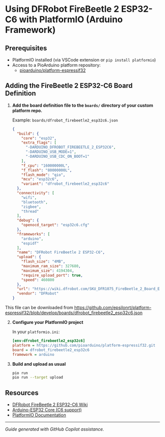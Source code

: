 # Using DFRobot FireBeetle 2 ESP32-C6 with PlatformIO (Arduino Framework)

## Prerequisites

- PlatformIO installed (via VSCode extension or `pip install platformio`)
- Access to a PioArduino platform repository:
  - [pioarduino/platform-espressif32](https://github.com/pioarduino/platform-espressif32)

## Adding the FireBeetle 2 ESP32-C6 Board Definition

1. **Add the board definition file to the `boards/` directory of your custom platform repo.**

   Example: `boards/dfrobot_firebeetle2_esp32c6.json`
   ```json
   {
     "build": {
       "core": "esp32",
       "extra_flags": [
         "-DARDUINO_DFROBOT_FIREBEETLE_2_ESP32C6",
         "-DARDUINO_USB_MODE=1",
         "-DARDUINO_USB_CDC_ON_BOOT=1"
       ],
       "f_cpu": "160000000L",
       "f_flash": "80000000L",
       "flash_mode": "qio",
       "mcu": "esp32c6",
       "variant": "dfrobot_firebeetle2_esp32c6"
     },
     "connectivity": [
       "wifi",
       "bluetooth",
       "zigbee",
       "thread"
     ],
     "debug": {
       "openocd_target": "esp32c6.cfg"
     },
     "frameworks": [
       "arduino",
       "espidf"
     ],
     "name": "DFRobot FireBeetle 2 ESP32-C6",
     "upload": {
       "flash_size": "4MB",
       "maximum_ram_size": 327680,
       "maximum_size": 4194304,
       "require_upload_port": true,
       "speed": 460800
     },
     "url": "https://wiki.dfrobot.com/SKU_DFR1075_FireBeetle_2_Board_ESP32_C6/",
     "vendor": "DFRobot"
   }
   ```
  
This file can be downloaded from https://github.com/epsilonrt/platform-espressif32/blob/develop/boards/dfrobot_firebeetle2_esp32c6.json


2. **Configure your PlatformIO project**

   In your `platformio.ini`:
   ```ini
   [env:dfrobot_firebeetle2_esp32c6]
   platform = https://github.com/pioarduino/platform-espressif32.git
   board = dfrobot_firebeetle2_esp32c6
   framework = arduino
   ```

3. **Build and upload as usual**
   ```sh
   pio run
   pio run --target upload
   ```

## Resources

- [DFRobot FireBeetle 2 ESP32-C6 Wiki](https://wiki.dfrobot.com/SKU_DFR1075_FireBeetle_2_Board_ESP32_C6/)
- [Arduino-ESP32 Core (C6 support)](https://github.com/espressif/arduino-esp32)
- [PlatformIO Documentation](https://docs.platformio.org/)

---

*Guide generated with GitHub Copilot assistance.*